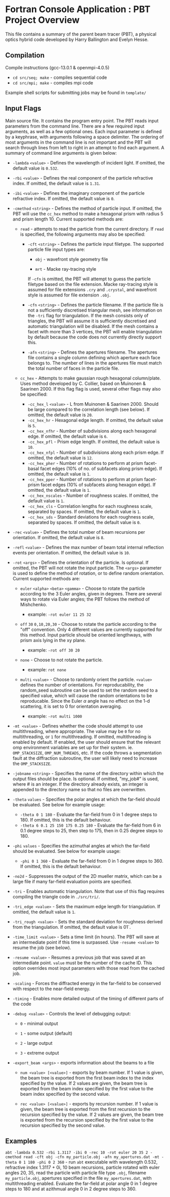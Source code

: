 # Fortran Console Application : PBT Project Overview

This file contains a summary of the parent beam tracer (PBT), a physical optics hybrid code developed by Harry Ballington and Evelyn Hesse.

## Compilation

Compile instructions (gcc-13.0.1 & openmpi-4.0.5)

- `cd src/seq; make` - compiles sequential code
- `cd src/mpi; make` - compiles mpi code

Example shell scripts for submitting jobs may be found in `template/`

## Input Flags

Main source file. It contains the program entry point. The PBT reads input parameters from the command line. There are a few required input arguments, as well as a few optional ones. Each input parameter is defined by a keyphrase, with arguments following a space delimiter. The ordering of most arguments in the command line is not important and the PBT will search through lines from left to right in an attempt to find each argument. A summary of command line arguments is given below:

- `-lambda` `<value>` - Defines the wavelength of incident light. If omitted, the default value is `0.532`.

- `-rbi` `<value>` - Defines the real component of the particle refractive index. If omitted, the default value is `1.31`.

- `-ibi` `<value>` - Defines the imaginary component of the particle refractive index. If omitted, the default value is `0`.

- `-cmethod` `<string>` - Defines the method of particle input. If omitted, the PBT will use the `cc_hex` method to make a hexagonal prism with radius 5 and prism length 10. Current supported methods are:

    - `read` - attempts to read the particle from the current directory. If `read` is specified, the following arguments may also be specified:
    
        - `-cft` `<string>` - Defines the particle input filetype. The supported particle file input types are:
        
            - `obj` - wavefront style geometry file
        
            - `mrt` - Macke ray-tracing style

            If `-cfn` is omitted, the PBT will attempt to guess the particle filetype based on the file extension. Macke ray-tracing style is assumed for file extensions `.cry` and `.crystal`, and wavefront style is assumed for file extension `.obj`.
        
        - `-cfn` `<string>` - Defines the particle filename. If the particle file is not a sufficiently discretised triangular mesh, see information on the `-tri` flag for triangulation. If the mesh consists only of triangles, the PBT will assume it is sufficiently discretised and automatic triangulation will be disabled. If the mesh contains a facet with more than 3 vertices, the PBT will enable triangulation by default because the code does not currently directly support this.
    
        - `-afn` `<string>` - Defines the apertures filename. The apertures file contains a single column defining which aperture each face belongs to. The number of lines in the apertures file must match the total number of faces in the particle file.
    
    - `cc_hex` - Attempts to make gaussian rough hexagonal column/plate. Uses method developed by C. Collier, based on Muinonen & Saarinen 2000. If this flag flag is used, several other flags may also be specified:
        - `-cc_hex_l` `<value>` - L from Muinonen & Saarinen 2000. Should be large compared to the correlation length (see below). If omitted, the default value is `20`.
        - `-cc_hex_hr` - Hexagonal edge length. If omitted, the default value is `5`.
        - `-cc_hex_nfhr` - Number of subdivisions along each hexagonal edge. If omitted, the default value is `6`.
        - `-cc_hex_pfl` - Prism edge length. If omitted, the default value is `10`.
        - `-cc_hex_nfpl` - Number of subdivisions along each prism edge. If omitted, the default value is `12`.
        - `-cc_hex_pher` - Number of rotations to perform at prism facet-basal facet edges (10% of no. of subfacets along prism edge). If omitted, the default value is `1`.
        - `-cc_hex_pper` - Number of rotations to perform at prism facet-prism facet edges (10% of subfacets along hexagon edge). If omitted, the default value is `1`.
        - `-cc_hex_nscales` - Number of roughness scales. If omitted, the default value is `1`.
        - `-cc_hex_cls` - Correlation lengths for each roughness scale, separated by spaces. If omitted, the default value is `1`.
        - `-cc_hex_sds` - Standard deviations for each roughness scale, separated by spaces. If omitted, the default value is `0`.

- `-rec` `<value>` - Defines the total number of beam recursions per orientation. If omitted, the default value is `8`.

- `-refl` `<value>` - Defines the max number of beam total internal reflection events per orientation. If omitted, the default value is `10`.

- `-rot` `<args>` - Defines the orientation of the particle. Is optional. If omitted, the PBT will not rotate the input particle. The `<args>` parameter is used to define the method of rotation, or to define random orientation. Current supported methods are:

    - `euler` `<alpha>` `<beta>` `<gamma>` - Choose to rotate the particle according to the 3 Euler angles, given in degrees. There are several ways to rotate via Euler angles; the PBT follows the method of Mishchenko.

        - example: `-rot euler 11 25 32`

    - `off` `30` `0,10,20,30` - Choose to rotate the particle according to the "off" convention. Only 4 different values are currently supported for this method. Input particle should be oriented lengthways, with prism axis lying in the xy plane.

        - example: `-rot off 30 20`

    - `none` - Choose to not rotate the particle.

        - example: `rot none`

    - `multi` `<value>` - Choose to randomly orient the particle. `<value>` defines the number of orientations. For reproducability, the random_seed subroutine can be used to set the random seed to a specified value, which will cause the random orientations to be reproducable. Since the Euler $\alpha$ angle has no effect on the 1-d scattering, it is set to 0 for orientation averaging.

        - example: `-rot multi 1000`

- `-mt <value>` - Defines whether the code should attempt to use multithreading, where appropriate. The value may be `0` for no multithreading, or `1` for multithreading. If omitted, multithreading is enabled by default. If enabled, the user should ensure that the relevant omp environment variables are set up for their system. ie. `OMP_STACKSIZE`, `OMP_NUM_THREADS`, etc. If the code throws a segmentation fault at the diffraction subroutine, the user will likely need to increase the `OMP_STACKSIZE`.

- `-jobname` `<string>` - Specifies the name of the directory within which the output files should be place. Is optional. If omitted, "my_job#" is used, where # is an integer. If the directory already exists, an integer is appended to the directory name so that no files are overwritten.

- `-theta` `values` - Specifies the polar angles at which the far-field should be evaluated. See below for example usage:
    - `-theta 0 1 180` - Evaluate the far-field from 0 in 1 degree steps to 180. If omitted, this is the default behaviour.
    - `-theta 6 0.1 25 150 175 0.25 180` - Evaluate the far-field from 6 in 0.1 degree steps to 25, then step to 175, then in 0.25 degree steps to 180.

- `-phi` `values` - Specifies the azimuthal angles at which the far-field should be evaluated. See below for example usage:
    - `-phi 0 1 360` - Evaluate the far-field from 0 in 1 degree steps to 360. If omitted, this is the default behaviour.

- `-no2d` - Suppresses the output of the 2D mueller matrix, which can be a large file if many far-field evaluation points are specified.

- `-tri` - Enables automatic triangulation. Note that use of this flag requires compiling the triangle code in `./src/tri/`.

- `-tri_edge <value>` - Sets the maximum edge length for triangulation. If omitted, the default value is `1`.

- `-tri_rough <value>` - Sets the standard deviation for roughness derived from the triangulation. If omitted, the default value is 01`.

- `-time_limit <value>` - Sets a time limit (in hours). The PBT will save at an intermediate point if this time is surpassed. Use `-resume <value>` to resume the job (see below).

- `-resume <value>` - Resumes a previous job that was saved at an intermediate point. `value` must be the number of the cache ID. This option overrides most input parameters with those read from the cached job.

- `-scaling` - Forces the diffracted energy in the far-field to be conserved with respect to the near-field energy.

- `-timing` - Enables more detailed output of the timing of different parts of the code

- `-debug <value>` - Controls the level of debugging output:

    - `0` - minimal output

    - `1` - some output (default)

    - `2` - large output

    - `3` - extreme output

- `-export_beam <args>` - exports information about the beams to a file

    - `num <value> [<value>]` - exports by beam number. If 1 value is given, the beam tree is exported from the first beam index to the index specified by the value. If 2 values are given, the beam tree is exported from the beam index specified by the first value to the beam index specified by the second value.

    - `rec <value> [<value>]` - exports by recursion number. If 1 value is given, the beam tree is exported from the first recursion to the recursion specified by the value. If 2 values are given, the beam tree is exported from the recursion specified by the first value to the recursion specified by the second value.

 ## Examples

 `abt -lambda 0.532 -rbi 1.3117 -ibi 0 -rec 10 -rot euler 20 35 2 -cmethod read -cft obj -cfn my_particle.obj -afn my_apertures.dat -mt -theta 0 1 180 -phi 0 2 360` - run `abt` executable with wavelength 0.532, refractive index 1.3117 + 0i, 10 beam recursions, particle rotated with euler angles 20, 35, read the particle with particle file type `.obj`, filename `my_particle.obj`, apertures specified in the file `my_apertures.dat`, with multithreading enabled. Evaluate the far-field at polar angle 0 in 1 degree steps to 180 and at azithmual angle 0 in 2 degree steps to 360.
